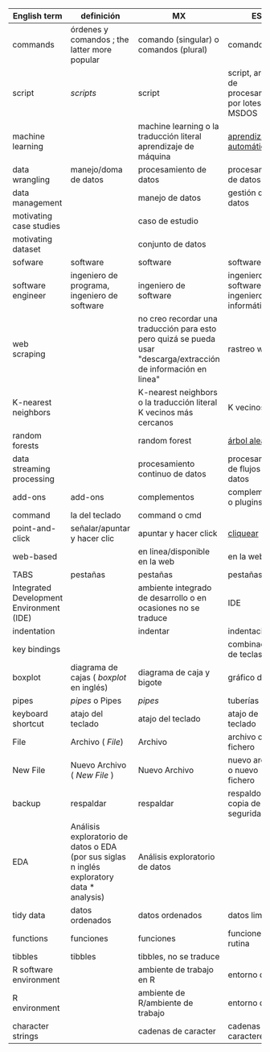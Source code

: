 | English term | definición | MX | ES |
|--------------|------------|----|----|
| commands | órdenes y comandos ; the latter more popular | comando (singular) o comandos (plural) | comandos |
| script | _scripts_ | script | script, archivo de procesamiento por lotes en MSDOS |
| machine learning | | machine learning o la traducción literal aprendizaje de máquina | [aprendizaje automático](http://portal.uned.es/portal/page?_pageid=93,61703783&_dad=portal&_schema=PORTAL&idAsignatura=71014023) |
| data wrangling | manejo/doma de datos | procesamiento de datos | procesamiento de datos |
| data management | | manejo de datos | gestión de datos |
| motivating case studies || caso de estudio | |
| motivating dataset | | conjunto de datos | |
| sofware | software | software |software |
| software engineer | ingeniero de programa, ingeniero de software | ingeniero de software | ingeniero de software, ingeniero informático |
| web scraping | | no creo recordar una traducción para esto pero quizá se pueda usar "descarga/extracción de información en linea" | rastreo web |
| K-nearest neighbors | | K-nearest neighbors o la traducción literal K vecinos más cercanos | K vecinos |
| random forests | | random forest | [árbol aleatorio](https://iartificial.net/random-forest-bosque-aleatorio)|
| data streaming processing | | procesamiento continuo de datos | procesamiento de flujos de datos |
| add-ons | add-ons | complementos | complementos o plugins |
| command | la del teclado | command o cmd | |
| point-and-click | señalar/apuntar y hacer clic | apuntar y hacer click | [cliquear](https://www.fundeu.es/recomendacion/hacer-clic-clicar-y-cliquear-formas-validas-en-espanol) |
| web-based | | en linea/disponible en la web | en la web |
| TABS | pestañas | pestañas | pestañas | 
| Integrated Development Environment (IDE) | | ambiente integrado de desarrollo o en ocasiones no se traduce | IDE |
| indentation | | indentar |indentación |
| key bindings | | | combinaciones de teclas |
| boxplot | diagrama de cajas ( _boxplot_ en inglés) | diagrama de caja y bigote | gráfico de caja |
| pipes | _pipes_ o Pipes |  _pipes_ | tuberías |
| keyboard shortcut | atajo del teclado | atajo del teclado | atajo de teclado |
| File | Archivo ( _File_) | Archivo | archivo o fichero |
| New File | Nuevo Archivo ( _New File_ ) | Nuevo Archivo | nuevo archivo o nuevo fichero |
| backup | respaldar | respaldar | respaldo o copia de seguridad |
| EDA | Análisis exploratorio de datos o EDA (por sus siglas n inglés exploratory data * analysis) | Análisis exploratorio de datos | |
| tidy data | datos ordenados | datos ordenados | datos limpios |
| functions | funciones | funciones | funciones o rutina |
| tibbles | tibbles | tibbles, no se traduce | |
| R software environment | | ambiente de trabajo en R | entorno de R |
| R environment | | ambiente de R/ambiente de trabajo | entorno de R |
| character strings | | cadenas de caracter | cadenas de caracteres |

